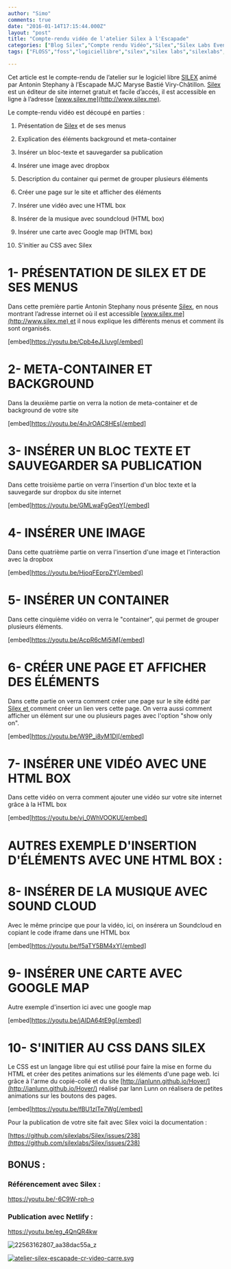 ```yaml
---
author: "Simo"
comments: true
date: "2016-01-14T17:15:44.000Z"
layout: "post"
title: "Compte-rendu vidéo de l'atelier Silex à l'Escapade"
categories: ["Blog Silex","Compte rendu Vidéo","Silex","Silex Labs Events","Silex workshops","The Blog","tuto","Tutorials Silex","Vidéos"]
tags: ["FLOSS","foss","logiciellibre","silex","silex labs","silexlabs","silexV2","video","webdesign","webdev","website builder","websitebuilder"]

---
```

Cet article est le compte-rendu de l’atelier sur le logiciel libre [SILEX](http://www.silex.me/) animé par Antonin Stephany à l’Escapade MJC Maryse Bastié Viry-Châtillon. [Silex](http://www.silex.me/) est un éditeur de site internet gratuit et facile d’accés, il est accessible en ligne à l’adresse [www.silex.me](http://www.silex.me).



Le compte-rendu vidéo est découpé en parties :




  1. Présentation de [Silex](http://www.silex.me/) et de ses menus


  2. Explication des éléments background et meta-container


  3. Insérer un bloc-texte et sauvegarder sa publication



  4. Insérer une image avec dropbox


  5. Description du container qui permet de grouper plusieurs éléments


  6. Créer une page sur le site et afficher des éléments


  7. Insérer une vidéo avec une HTML box


  8. Insérer de la musique avec soundcloud (HTML box)


  9. Insérer une carte avec Google map (HTML box)


  10. S'initier au CSS avec Silex





# 1- PRÉSENTATION DE SILEX ET DE SES MENUS


Dans cette première partie Antonin Stephany nous présente [Silex](http://www.silex.me/), en nous montrant l’adresse internet où il est accessible [www.silex.me](http://www.silex.me) et il nous explique les différents menus et comment ils sont organisés.

[embed]https://youtu.be/Cpb4eJLluvg[/embed]




# 2- META-CONTAINER ET BACKGROUND


Dans la deuxième partie on verra la notion de meta-container et de background de votre site

[embed]https://youtu.be/4nJrOAC8HEs[/embed]




# 3- INSÉRER UN BLOC TEXTE ET SAUVEGARDER SA PUBLICATION


Dans cette troisième partie on verra l'insertion d'un bloc texte et la sauvegarde sur dropbox du site internet

[embed]https://youtu.be/GMLwaFgGeqY[/embed]




# 4- INSÉRER UNE IMAGE


Dans cette quatrième partie on verra l'insertion d'une image et l'interaction avec la dropbox

[embed]https://youtu.be/HjoqFEprpZY[/embed]




# 5- INSÉRER UN CONTAINER


Dans cette cinquième vidéo on verra le "container", qui permet de grouper plusieurs éléments.

[embed]https://youtu.be/AcpR6cMi5iM[/embed]




# 6- CRÉER UNE PAGE ET AFFICHER DES ÉLÉMENTS


Dans cette partie on verra comment créer une page sur le site édité par [Silex et ](http://www.silex.me/)comment créer un lien vers cette page. On verra aussi comment afficher un élément sur une ou plusieurs pages avec l'option "show only on".

[embed]https://youtu.be/W9P_i8yM1DI[/embed]




# 7- INSÉRER UNE VIDÉO AVEC UNE HTML BOX


Dans cette vidéo on verra comment ajouter une vidéo sur votre site internet grâce à la HTML box

[embed]https://youtu.be/vj_0WhVOOKU[/embed]






# AUTRES EXEMPLE D'INSERTION D'ÉLÉMENTS AVEC UNE HTML BOX :




# 8- INSÉRER DE LA MUSIQUE AVEC SOUND CLOUD


Avec le même principe que pour la vidéo, ici, on insérera un Soundcloud en copiant le code iframe dans une HTML box

[embed]https://youtu.be/f5aTY5BM4xY[/embed]




# 9- INSÉRER UNE CARTE AVEC GOOGLE MAP


Autre exemple d'insertion ici avec une google map

[embed]https://youtu.be/jAIDA64tE9g[/embed]




# 10- S'INITIER AU CSS DANS SILEX


Le CSS est un langage libre qui est utilisé pour faire la mise en forme du HTML et créer des petites animations sur les éléments d'une page web. Ici grâce à l'arme du copié-collé et du site [http://ianlunn.github.io/Hover/](http://ianlunn.github.io/Hover/) réalisé par Iann Lunn on réalisera de petites animations sur les boutons des pages.

[embed]https://youtu.be/fBU1zlTe7Wg[/embed]



Pour la publication de votre site fait avec Silex voici la documentation :

[https://github.com/silexlabs/Silex/issues/238](https://github.com/silexlabs/Silex/issues/238)




## BONUS :




### Référencement avec Silex :


https://youtu.be/-6C9W-rph-o


### Publication avec Netlify :


https://youtu.be/eg_4QnQR4kw

![22563162807_aa38dac55a_z](https://www.silexlabs.org/wp-content/uploads/2016/01/22563162807_aa38dac55a_z.jpg)





[![atelier-silex-escapade-cr-video-carre.svg](https://www.silexlabs.org/wp-content/uploads/2016/01/atelier-silex-escapade-cr-video-carre.svg_.png)](https://www.silexlabs.org/wp-content/uploads/2016/01/atelier-silex-escapade-cr-video-carre.svg_.png)


